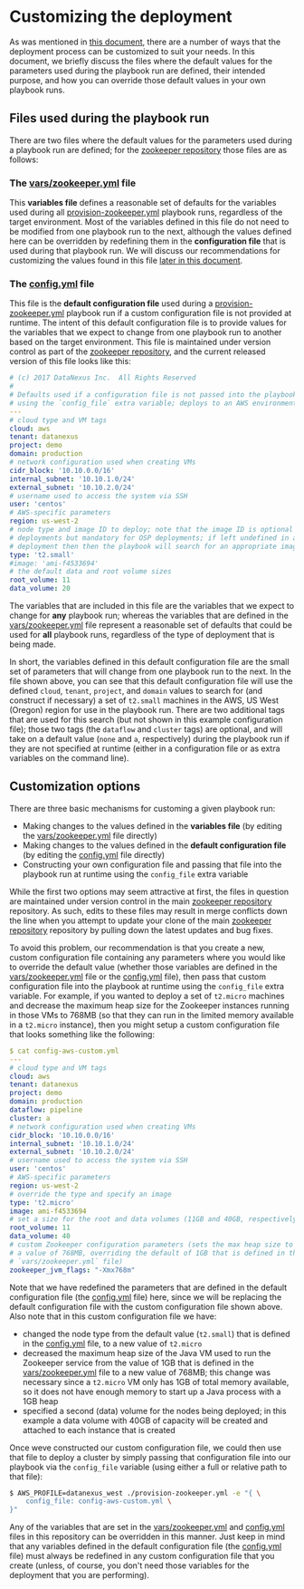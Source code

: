 # Customizing the deployment
As was mentioned in [this document](Deployment-Scenarios.md), there are a number of ways that the deployment process can be customized to suit your needs. In this document, we briefly discuss the files where the default values for the parameters used during the playbook run are defined, their intended purpose, and how you can override those default values in your own playbook runs.

## Files used during the playbook run
There are two files where the default values for the parameters used during a playbook run are defined; for the [zookeeper repository](https://github.com/Datanexus/zookeeper) those files are as follows:

### The [vars/zookeeper.yml](../vars/zookeeper.yml) file
This **variables file** defines a reasonable set of defaults for the variables used during all [provision-zookeeper.yml](../provision-zookeeper.yml) playbook runs, regardless of the target environment. Most of the variables defined in this file do not need to be modified from one playbook run to the next, although the values defined here can be overridden by redefining them in the **configuration file** that is used during that playbook run. We will discuss our recommendations for customizing the values found in this file [later in this document](#customization-options).

### The [config.yml](../config.yml) file

This file is the **default configuration file** used during a [provision-zookeeper.yml](../provision-zookeeper.yml) playbook run if a custom configuration file is not provided at runtime. The intent of this default configuration file is to provide values for the variables that we expect to change from one playbook run to another based on the target environment. This file is maintained under version control as part of the [zookeeper repository](https://github.com/Datanexus/zookeeper), and the current released version of this file looks like this:

```yaml
# (c) 2017 DataNexus Inc.  All Rights Reserved
#
# Defaults used if a configuration file is not passed into the playbook run
# using the `config_file` extra variable; deploys to an AWS environment
---
# cloud type and VM tags
cloud: aws
tenant: datanexus
project: demo
domain: production
# network configuration used when creating VMs
cidr_block: '10.10.0.0/16'
internal_subnet: '10.10.1.0/24'
external_subnet: '10.10.2.0/24'
# username used to access the system via SSH
user: 'centos'
# AWS-specific parameters
region: us-west-2
# node type and image ID to deploy; note that the image ID is optional for AWS
# deployments but mandatory for OSP deployments; if left undefined in an AWS
# deployment then then the playbook will search for an appropriate image to use
type: 't2.small'
#image: 'ami-f4533694'
# the default data and root volume sizes
root_volume: 11
data_volume: 20
```

The variables that are included in this file are the variables that we expect to change for **any** playbook run; whereas the variables that are defined in the [vars/zookeeper.yml](../vars/zookeeper.yml) file represent a reasonable set of defaults that could be used for **all** playbook runs, regardless of the type of deployment that is being made.

In short, the variables defined in this default configuration file are the small set of parameters that will change from one playbook run to the next. In the file shown above, you can see that this default configuration file will use the defined `cloud`, `tenant`, `project`, and `domain` values to search for (and construct if necessary) a set of `t2.small` machines in the AWS, US West (Oregon) region for use in the playbook run. There are two additional tags that are used for this search (but not shown in this example configuration file); those two tags (the `dataflow` and `cluster` tags) are optional, and will take on a default value (`none` and `a`, respectively) during the playbook run if they are not specified at runtime (either in a configuration file or as extra variables on the command line).

## Customization options
There are three basic mechanisms for customing a given playbook run:

* Making changes to the values defined in the **variables file** (by editing the [vars/zookeeper.yml](../vars/zookeeper.yml) file directly)
* Making changes to the values defined in the **default configuration file** (by editing the [config.yml](../config.yml) file directly)
* Constructing your own configuration file and passing that file into the playbook run at runtime using the `config_file` extra variable

While the first two options may seem attractive at first, the files in question are maintained under version control in the main [zookeeper repository](https://github.com/Datanexus/zookeeper) repository. As such, edits to these files may result in merge conflicts down the line when you attempt to update your clone of the main [zookeeper repository](https://github.com/Datanexus/zookeeper) repository by pulling down the latest updates and bug fixes.

To avoid this problem, our recommendation is that you create a new, custom configuration file containing any parameters where you would like to override the default value (whether those variables are defined in the [vars/zookeeper.yml](../vars/zookeeper.yml) file or the [config.yml](../config.yml) file), then pass that custom configuration file into the playbook at runtime using the `config_file` extra variable. For example, if you wanted to deploy a set of `t2.micro` machines and decrease the maximum heap size for the Zookeeper instances running in those VMs to 768MB (so that they can run in the limited memory available in a `t2.micro` instance), then you might setup a custom configuration file that looks something like the following:

```yaml
$ cat config-aws-custom.yml
---
# cloud type and VM tags
cloud: aws
tenant: datanexus
project: demo
domain: production
dataflow: pipeline
cluster: a
# network configuration used when creating VMs
cidr_block: '10.10.0.0/16'
internal_subnet: '10.10.1.0/24'
external_subnet: '10.10.2.0/24'
# username used to access the system via SSH
user: 'centos'
# AWS-specific parameters
region: us-west-2
# override the type and specify an image
type: 't2.micro'
image: ami-f4533694
# set a size for the root and data volumes (11GB and 40GB, respectively)
root_volume: 11
data_volume: 40
# custom Zookeeper configuration parameters (sets the max heap size to
# a value of 768MB, overriding the default of 1GB that is defined in the
# `vars/zookeeper.yml` file)
zookeeper_jvm_flags: "-Xmx768m"
```

Note that we have redefined the parameters that are defined in the default configuration file (the [config.yml](../config.yml) file) here, since we will be replacing the default configuration file with the custom configuration file shown above. Also note that in this custom configuration file we have:

* changed the node type from the default value (`t2.small`) that is defined in the [config.yml](../config.yml) file, to a new value of `t2.micro`
* decreased the maximum heap size of the Java VM used to run the Zookeeper service from the value of 1GB that is defined in the [vars/zookeeper.yml](../vars/zookeeper.yml) file to a new value of 768MB; this change was necessary since a `t2.micro` VM only has 1GB of total memory available, so it does not have enough memory to start up a Java process with a 1GB heap
* specified a second (data) volume for the nodes being deployed; in this example a data volume with 40GB of capacity will be created and attached to each instance that is created

Once weve constructed our custom configuration file, we could then use that file to deploy a cluster by simply passing that configuration file into our playbook via the `config_file` variable (using either a full or relative path to that file):

```bash
$ AWS_PROFILE=datanexus_west ./provision-zookeeper.yml -e "{ \
    config_file: config-aws-custom.yml \
}"
```

Any of the variables that are set in the [vars/zookeeper.yml](../vars/zookeeper.yml) and [config.yml](../config.yml) files in this repository can be overridden in this manner. Just keep in mind that any variables defined in the default configuration file (the [config.yml](../config.yml) file) must always be redefined in any custom configuration file that you create (unless, of course, you don't need those variables for the deployment that you are performing).
